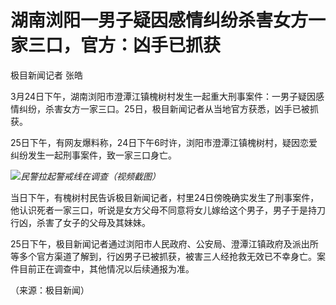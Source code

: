 # 湖南浏阳一男子疑因感情纠纷杀害女方一家三口，官方：凶手已抓获

极目新闻记者 张皓

3月24日下午，湖南浏阳市澄潭江镇槐树村发生一起重大刑事案件：一男子疑因感情纠纷，杀害女方一家三口。25日，极目新闻记者从当地官方获悉，凶手已被抓获。

25日下午，有网友爆料称，24日下午6时许，浏阳市澄潭江镇槐树村，疑因恋爱纠纷发生一起刑事案件，致一家三口身亡。

![](https://inews.gtimg.com/news_bt/OdnjvdOLkDFPDkzuquIq51jHze3qvJe6Xa--9IpMe_i9gAA/1000)_民警拉起警戒线在调查（视频截图）_

当日下午，有槐树村民告诉极目新闻记者，村里24日傍晚确实发生了刑事案件，他认识死者一家三口，听说是女方父母不同意将女儿嫁给这个男子，男子于是持刀行凶，杀害了女子的父母及其妹妹。

25日下午，极目新闻记者通过浏阳市人民政府、公安局、澄潭江镇政府及派出所等多个官方渠道了解到，行凶男子已被抓获，被害三人经抢救无效已不幸身亡。案件目前正在调查中，其他情况以后续通报为准。

（来源：极目新闻）

